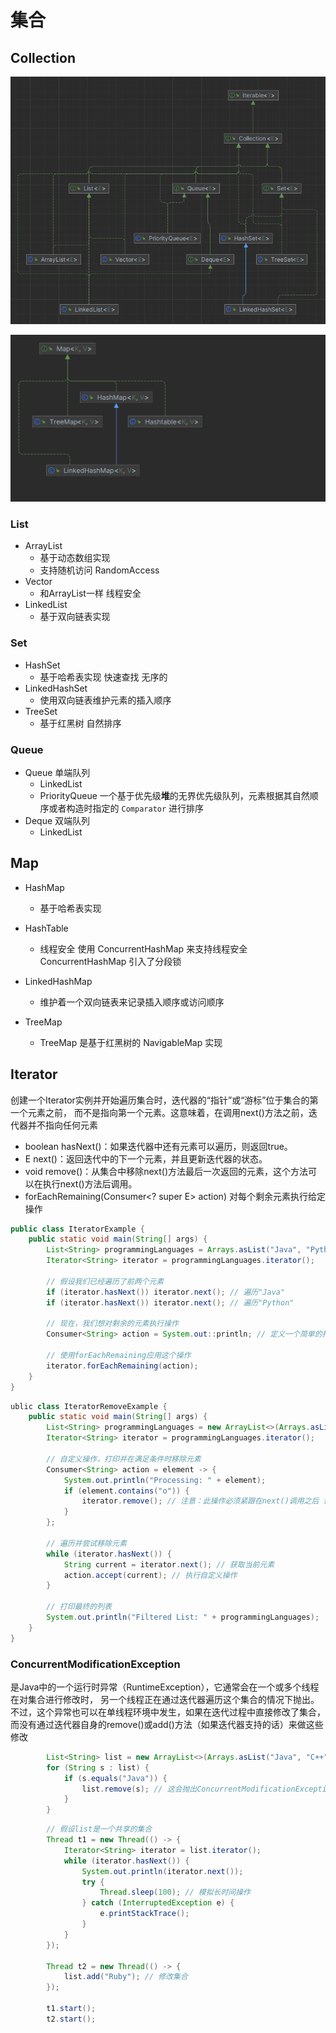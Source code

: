 # 集合

## Collection

![image.png](../../assets/Collection.png)

![image.png](../../assets/Map.png)

### List

- ArrayList
    - 基于动态数组实现
    - 支持随机访问 RandomAccess
- Vector
    - 和ArrayList一样 线程安全
- LinkedList
    - 基于双向链表实现

### Set

- HashSet
    - 基于哈希表实现  快速查找 无序的
- LinkedHashSet
    - 使用双向链表维护元素的插入顺序
- TreeSet
    - 基于红黑树 自然排序

### Queue

- Queue 单端队列
    - LinkedList
    - PriorityQueue 一个基于优先级**堆**的无界优先级队列，元素根据其自然顺序或者构造时指定的 `Comparator` 进行排序
- Deque 双端队列
    - LinkedList


## Map

- HashMap

    - 基于哈希表实现
- HashTable

    - 线程安全 使用 ConcurrentHashMap 来支持线程安全 ConcurrentHashMap 引入了分段锁
- LinkedHashMap

    - 维护着一个双向链表来记录插入顺序或访问顺序
- TreeMap

    - TreeMap 是基于红黑树的 NavigableMap 实现


## Iterator
创建一个Iterator实例并开始遍历集合时，迭代器的“指针”或“游标”位于集合的第一个元素之前，
而不是指向第一个元素。这意味着，在调用next()方法之前，迭代器并不指向任何元素
- boolean hasNext()：如果迭代器中还有元素可以遍历，则返回true。
- E next()：返回迭代中的下一个元素，并且更新迭代器的状态。
- void remove()：从集合中移除next()方法最后一次返回的元素，这个方法可以在执行next()方法后调用。
- forEachRemaining(Consumer<? super E> action) 对每个剩余元素执行给定操作
``` java
public class IteratorExample {
    public static void main(String[] args) {
        List<String> programmingLanguages = Arrays.asList("Java", "Python", "C++", "JavaScript", "Kotlin");
        Iterator<String> iterator = programmingLanguages.iterator();

        // 假设我们已经遍历了前两个元素
        if (iterator.hasNext()) iterator.next(); // 遍历"Java"
        if (iterator.hasNext()) iterator.next(); // 遍历"Python"

        // 现在，我们想对剩余的元素执行操作
        Consumer<String> action = System.out::println; // 定义一个简单的打印操作

        // 使用forEachRemaining应用这个操作
        iterator.forEachRemaining(action);
    }
}

``` 
``` java
ublic class IteratorRemoveExample {
    public static void main(String[] args) {
        List<String> programmingLanguages = new ArrayList<>(Arrays.asList("Java", "Python", "C++", "JavaScript", "Kotlin"));
        Iterator<String> iterator = programmingLanguages.iterator();

        // 自定义操作，打印并在满足条件时移除元素
        Consumer<String> action = element -> {
            System.out.println("Processing: " + element);
            if (element.contains("o")) {
                iterator.remove(); // 注意：此操作必须紧跟在next()调用之后 设计来删除由next()方法最后一次返回的元素
            }
        };

        // 遍历并尝试移除元素
        while (iterator.hasNext()) {
            String current = iterator.next(); // 获取当前元素
            action.accept(current); // 执行自定义操作
        }

        // 打印最终的列表
        System.out.println("Filtered List: " + programmingLanguages);
    }
}
```
### ConcurrentModificationException
是Java中的一个运行时异常（RuntimeException），它通常会在一个或多个线程在对集合进行修改时，
另一个线程正在通过迭代器遍历这个集合的情况下抛出。
不过，这个异常也可以在单线程环境中发生，如果在迭代过程中直接修改了集合，
而没有通过迭代器自身的remove()或add()方法（如果迭代器支持的话）来做这些修改
``` java
        List<String> list = new ArrayList<>(Arrays.asList("Java", "C++", "Python"));
        for (String s : list) {
            if (s.equals("Java")) {
                list.remove(s); // 这会抛出ConcurrentModificationException
            }
        }
```
``` java
        // 假设list是一个共享的集合
        Thread t1 = new Thread(() -> {
            Iterator<String> iterator = list.iterator();
            while (iterator.hasNext()) {
                System.out.println(iterator.next());
                try {
                    Thread.sleep(100); // 模拟长时间操作
                } catch (InterruptedException e) {
                    e.printStackTrace();
                }
            }
        });

        Thread t2 = new Thread(() -> {
            list.add("Ruby"); // 修改集合
        });

        t1.start();
        t2.start();

```